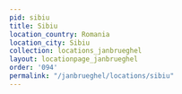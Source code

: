 ```yaml
---
pid: sibiu
title: Sibiu
location_country: Romania
location_city: Sibiu
collection: locations_janbrueghel
layout: locationpage_janbrueghel
order: '094'
permalink: "/janbrueghel/locations/sibiu"
---
```


